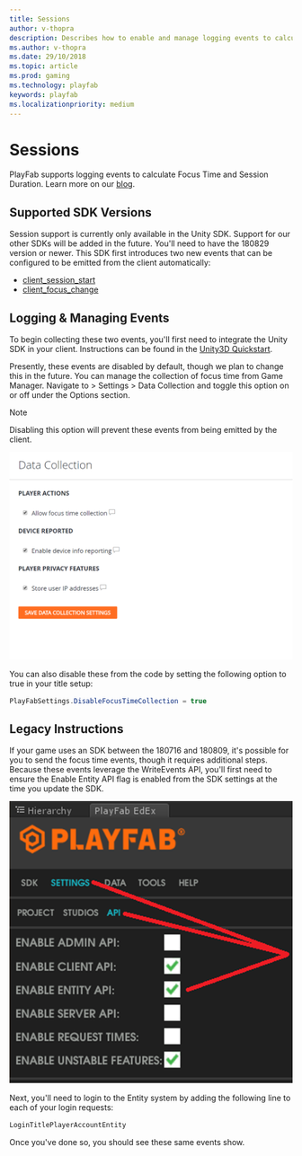 ```yaml
---
title: Sessions
author: v-thopra
description: Describes how to enable and manage logging events to calculate Focus Time and Session Duration.
ms.author: v-thopra
ms.date: 29/10/2018
ms.topic: article
ms.prod: gaming
ms.technology: playfab
keywords: playfab
ms.localizationpriority: medium
---
```


# Sessions

PlayFab supports logging events to calculate Focus Time and Session Duration. Learn more on our [blog](https://blog.playfab.com/blog/sessions-preview-is-live).

## Supported SDK Versions

Session support is currently only available in the Unity SDK. Support for our other SDKs will be added in the future. You'll need to have the 180829 version or newer. This SDK first introduces two new events that can be configured to be emitted from the client automatically:

- [client_session_start](https://api.playfab.com/playstream/events/client_session_start)
- [client_focus_change](https://api.playfab.com/playstream/events/client_focus_change)

## Logging & Managing Events

To begin collecting these two events, you'll first need to integrate the Unity SDK in your client. Instructions can be found in the [Unity3D Quickstart](../../../sdks/unity3d/quickstart.md).

Presently, these events are disabled by default, though we plan to change this in the future. You can manage the collection of focus time from Game Manager. Navigate to > Settings > Data Collection and toggle this option on or off under the Options section. 

> [!NOTE]
> Disabling this option will prevent these events from being emitted by the client.

![Game Manager - Settings - Data Collection](media/tutorials/game-manager-settings-data-collection.png)  

You can also disable these from the code by setting the following option to true in your title setup:

```csharp
PlayFabSettings.DisableFocusTimeCollection = true
```

## Legacy Instructions

If your game uses an SDK between the 180716 and 180809, it's possible for you to send the focus time events, though it requires additional steps. Because these events leverage the WriteEvents API, you'll first need to ensure the Enable Entity API flag is enabled from the SDK settings at the time you update the SDK.

![PlayFab - Settings - Enable Entity API](media/tutorials/playfab-settings-enable-entity-api.png)  

Next, you'll need to login to the Entity system by adding the following line to each of your login requests:

```csharp
LoginTitlePlayerAccountEntity
```

Once you've done so, you should see these same events show.
